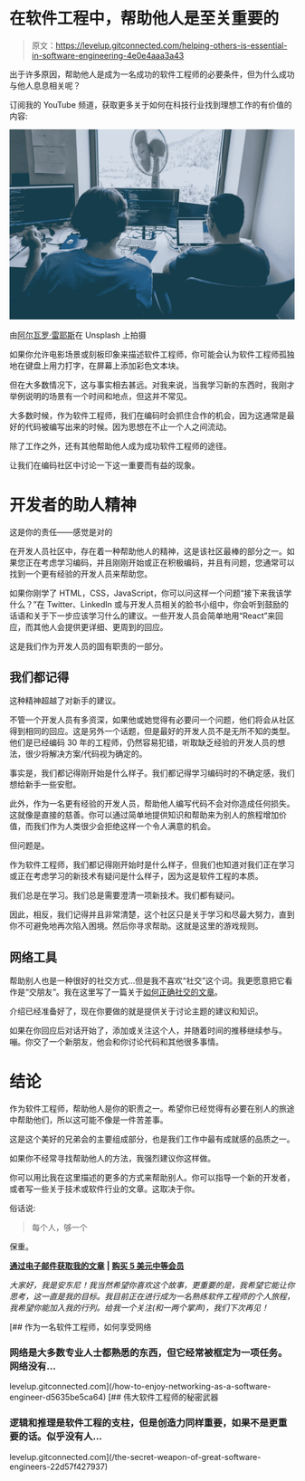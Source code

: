 # 在软件工程中，帮助他人是至关重要的

> 原文：<https://levelup.gitconnected.com/helping-others-is-essential-in-software-engineering-4e0e4aaa3a43>

出于许多原因，帮助他人是成为一名成功的软件工程师的必要条件，但为什么成功与他人息息相关呢？

订阅我的 YouTube 频道，获取更多关于如何在科技行业找到理想工作的有价值的内容:

![](img/bdbff679d978e903383a28c930626e11.png)

由[阿尔瓦罗·雷耶斯](https://unsplash.com/fr/@alvarordesign?utm_source=unsplash&utm_medium=referral&utm_content=creditCopyText)在 Unsplash 上拍摄

如果你允许电影场景或刻板印象来描述软件工程师，你可能会认为软件工程师孤独地在键盘上用力打字，在屏幕上添加彩色文本块。

但在大多数情况下，这与事实相去甚远。对我来说，当我学习新的东西时，我刚才举例说明的场景有一个时间和地点，但这并不常见。

大多数时候，作为软件工程师，我们在编码时会抓住合作的机会，因为这通常是最好的代码被编写出来的时候。因为思想在不止一个人之间流动。

除了工作之外，还有其他帮助他人成为成功软件工程师的途径。

让我们在编码社区中讨论一下这一重要而有益的现象。

# 开发者的助人精神

这是你的责任——感觉是对的

在开发人员社区中，存在着一种帮助他人的精神，这是该社区最棒的部分之一。如果您正在考虑学习编码，并且刚刚开始或正在积极编码，并且有问题，您通常可以找到一个更有经验的开发人员来帮助您。

如果你刚学了 HTML，CSS，JavaScript，你可以问这样一个问题“接下来我该学什么？”在 Twitter、LinkedIn 或与开发人员相关的脸书小组中，你会听到鼓励的话语和关于下一步应该学习什么的建议。一些开发人员会简单地用“React”来回应，而其他人会提供更详细、更周到的回应。

这是我们作为开发人员的固有职责的一部分。

## 我们都记得

这种精神超越了对新手的建议。

不管一个开发人员有多资深，如果他或她觉得有必要问一个问题，他们将会从社区得到相同的回应。这是另外一个话题，但是最好的开发人员不是无所不知的类型。他们是已经编码 30 年的工程师，仍然容易犯错，听取缺乏经验的开发人员的想法，很少将解决方案/代码视为确定的。

事实是，我们都记得刚开始是什么样子。我们都记得学习编码时的不确定感，我们想给新手一些安慰。

此外，作为一名更有经验的开发人员，帮助他人编写代码不会对你造成任何损失。这就像是直接的慈善。你可以通过简单地提供知识和帮助来为别人的旅程增加价值，而我们作为人类很少会拒绝这样一个令人满意的机会。

但问题是。

作为软件工程师，我们都记得刚开始时是什么样子，但我们也知道对我们正在学习或正在考虑学习的新技术有疑问是什么样子，因为这是软件工程的本质。

我们总是在学习。我们总是需要澄清一项新技术。我们都有疑问。

因此，相反，我们记得并且非常清楚，这个社区只是关于学习和尽最大努力，直到你不可避免地再次陷入困境。然后你寻求帮助。这就是这里的游戏规则。

## 网络工具

帮助别人也是一种很好的社交方式…但是我不喜欢“社交”这个词。我更愿意把它看作是“交朋友”。我在这里写了一篇关于[如何正确社交的文章](https://medium.com/gitconnected/how-to-enjoy-networking-as-a-software-engineer-d5635be5ca64?source=your_stories_page-------------------------------------)。

介绍已经准备好了，现在你要做的就是提供关于讨论主题的建议和知识。

如果在你回应后对话开始了，添加或关注这个人，并随着时间的推移继续参与。嘣。你交了一个新朋友，他会和你讨论代码和其他很多事情。

# 结论

作为软件工程师，帮助他人是你的职责之一。希望你已经觉得有必要在别人的旅途中帮助他们，所以这可能不像是一件苦差事。

这是这个美好的兄弟会的主要组成部分，也是我们工作中最有成就感的品质之一。

如果你不经常寻找帮助他人的方法，我强烈建议你这样做。

你可以用比我在这里描述的更多的方式来帮助别人。你可以指导一个新的开发者，或者写一些关于技术或软件行业的文章。这取决于你。

俗话说:

> 每个人，够一个

保重。

[**通过电子邮件获取我的文章**](https://anthonycg_.medium.com/subscribe) **|** [**购买 5 美元中等会员**](https://medium.com/@anthonycg_/membership)

*大家好，我是安东尼！我当然希望你喜欢这个故事，更重要的是，我希望它能让你思考，这一直是我的目标。我目前正在进行成为一名熟练软件工程师的个人旅程，我希望你能加入我的行列。给我一个关注(和一两个掌声)，我们下次再见！*

[](/how-to-enjoy-networking-as-a-software-engineer-d5635be5ca64) [## 作为一名软件工程师，如何享受网络

### 网络是大多数专业人士都熟悉的东西，但它经常被框定为一项任务。网络没有…

levelup.gitconnected.com](/how-to-enjoy-networking-as-a-software-engineer-d5635be5ca64) [](/the-secret-weapon-of-great-software-engineers-22d57f427937) [## 伟大软件工程师的秘密武器

### 逻辑和推理是软件工程的支柱，但是创造力同样重要，如果不是更重要的话。似乎没有人…

levelup.gitconnected.com](/the-secret-weapon-of-great-software-engineers-22d57f427937)